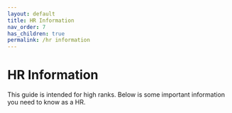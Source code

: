 ```yaml
---
layout: default
title: HR Information
nav_order: 7
has_children: true
permalink: /hr information
---
```


# HR Information

This guide is intended for high ranks.
Below is some important information you need to know as a HR.
